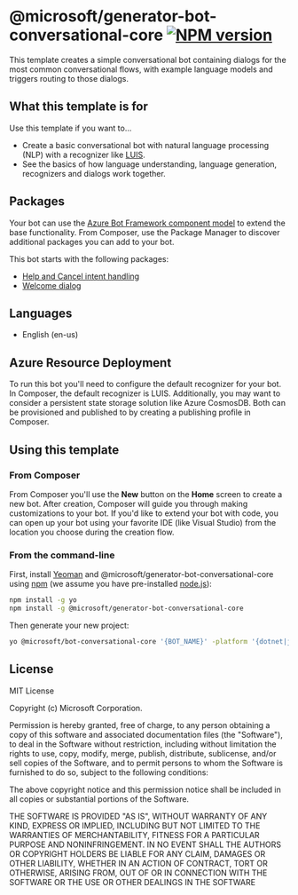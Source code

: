 # @microsoft/generator-bot-conversational-core [![NPM version][npm-image]][npm-url]

This template creates a simple conversational bot containing dialogs for the most common conversational flows, with example language models and triggers routing to those dialogs.

## What this template is for

Use this template if you want to...

- Create a basic conversational bot with natural language processing (NLP) with a recognizer like [LUIS][luis].
- See the basics of how language understanding, language generation, recognizers and dialogs work together.

## Packages

Your bot can use the [Azure Bot Framework component model](https://aka.ms/ComponentTemplateDocumentation) to extend the base functionality. From Composer, use the Package Manager to discover additional packages you can add to your bot.

This bot starts with the following packages:

- [Help and Cancel intent handling](https://www.nuget.org/packages/Microsoft.Bot.Components.HelpAndCancel/)
- [Welcome dialog](https://www.nuget.org/packages/Microsoft.Bot.Components.Welcome/)

## Languages

- English (en-us)

## Azure Resource Deployment

To run this bot you'll need to configure the default recognizer for your bot. In Composer, the default recognizer is LUIS. Additionally, you may want to consider a persistent state storage solution like Azure CosmosDB. Both can be provisioned and published to by creating a publishing profile in Composer.

## Using this template

### From Composer

From Composer you'll use the **New** button on the **Home** screen to create a new bot. After creation, Composer will guide you through making customizations to your bot. If you'd like to extend your bot with code, you can open up your bot using your favorite IDE (like Visual Studio) from the location you choose during the creation flow.

### From the command-line

First, install [Yeoman][yeoman] and @microsoft/generator-bot-conversational-core using [npm][npm] (we assume you have pre-installed [node.js][nodejs]):

```bash
npm install -g yo
npm install -g @microsoft/generator-bot-conversational-core
```

Then generate your new project:

```bash
yo @microsoft/bot-conversational-core '{BOT_NAME}' -platform '{dotnet|js}' -integration '{functions|webapp}'
```

## License

MIT License

Copyright (c) Microsoft Corporation.

Permission is hereby granted, free of charge, to any person obtaining a copy
of this software and associated documentation files (the "Software"), to deal
in the Software without restriction, including without limitation the rights
to use, copy, modify, merge, publish, distribute, sublicense, and/or sell
copies of the Software, and to permit persons to whom the Software is
furnished to do so, subject to the following conditions:

The above copyright notice and this permission notice shall be included in all
copies or substantial portions of the Software.

THE SOFTWARE IS PROVIDED "AS IS", WITHOUT WARRANTY OF ANY KIND, EXPRESS OR
IMPLIED, INCLUDING BUT NOT LIMITED TO THE WARRANTIES OF MERCHANTABILITY,
FITNESS FOR A PARTICULAR PURPOSE AND NONINFRINGEMENT. IN NO EVENT SHALL THE
AUTHORS OR COPYRIGHT HOLDERS BE LIABLE FOR ANY CLAIM, DAMAGES OR OTHER
LIABILITY, WHETHER IN AN ACTION OF CONTRACT, TORT OR OTHERWISE, ARISING FROM,
OUT OF OR IN CONNECTION WITH THE SOFTWARE OR THE USE OR OTHER DEALINGS IN THE
SOFTWARE

[npm-image]: https://badge.fury.io/js/%40microsoft%2Fgenerator-bot-conversational-core.svg
[npm-url]: https://www.npmjs.com/package/@microsoft/generator-bot-conversational-core
[composer]: https://github.com/microsoft/botframework-composer
[yeoman]: https://yeoman.io
[npm]: https://npmjs.com
[nodejs]: https://nodejs.org/
[luis]: https://docs.microsoft.com/en-us/azure/cognitive-services/luis/what-is-luis
